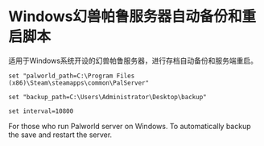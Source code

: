 # Windows幻兽帕鲁服务器自动备份和重启脚本
适用于Windows系统开设的幻兽帕鲁服务器，进行存档自动备份和服务端重启。
```
set "palworld_path=C:\Program Files (x86)\Steam\steamapps\common\PalServer"

set "backup_path=C:\Users\Administrator\Desktop\backup"

set interval=10800
```

For those who run Palworld server on Windows. To automatically backup the save and restart the server.

